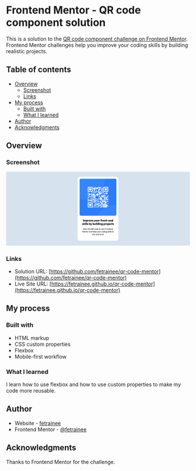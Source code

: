 # Frontend Mentor - QR code component solution

This is a solution to the [QR code component challenge on Frontend Mentor](https://www.frontendmentor.io/challenges/qr-code-component-iux_sIO_H). Frontend Mentor challenges help you improve your coding skills by building realistic projects. 

## Table of contents

- [Overview](#overview)
  - [Screenshot](#screenshot)
  - [Links](#links)
- [My process](#my-process)
  - [Built with](#built-with)
  - [What I learned](#what-i-learned)
- [Author](#author)
- [Acknowledgments](#acknowledgments)

## Overview

### Screenshot

![](./screenshot.png)

### Links

- Solution URL: [https://github.com/fetrainee/qr-code-mentor](https://github.com/fetrainee/qr-code-mentor)
- Live Site URL: [https://fetrainee.github.io/qr-code-mentor](https://fetrainee.github.io/qr-code-mentor)

## My process

### Built with

- HTML markup
- CSS custom properties
- Flexbox
- Mobile-first workflow

### What I learned

I learn how to use flexbox and how to use custom properties to make my code more reusable.

## Author

- Website - [fetrainee](https://github.com/fetrainee)
- Frontend Mentor - [@fetrainee](https://www.frontendmentor.io/profile/fetrainee)

## Acknowledgments

Thanks to Frontend Mentor for the challenge.
